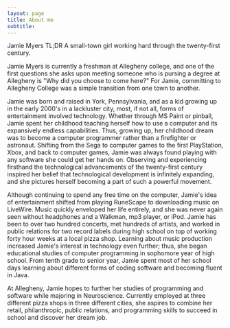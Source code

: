 ```yaml
---
layout: page
title: About me
subtitle:
---
```

Jamie Myers
TL;DR A small-town girl working hard through the twenty-first century.

Jamie Myers is currently a freshman at Allegheny college, and one of the first questions she asks upon meeting someone who is pursing a degree at Allegheny is "Why did you choose to come here?" For Jamie, committing to Allegheny College was a simple transition from one town to another.

Jamie was born and raised in York, Pennsylvania, and as a kid growing up in the early 2000's in a lackluster city, most, if not all, forms of entertainment involved technology. Whether through MS Paint or pinball, Jamie spent her childhood teaching herself how to use a computer and its expansively endless capabilities. Thus, growing up, her childhood dream was to become a computer programmer rather than a firefighter or astronaut. Shifting from the Sega to computer games to the first PlayStation, Xbox, and back to computer games, Jamie was always found playing with any software she could get her hands on. Observing and experiencing firsthand the technological advancements of the twenty-first century inspired her belief that technological development is infinitely expanding, and she pictures herself becoming a part of such a powerful movement.

Although continuing to spend any free time on the computer, Jamie's idea of entertainment shifted from playing RuneScape to downloading music on LiveWire. Music quickly enveloped her life entirely, and she was never again seen without headphones and a Walkman, mp3 player, or iPod. Jamie has been to over two hundred concerts, met hundreds of artists, and worked in public relations for two record labels during high school on top of working forty hour weeks at a local pizza shop. Learning about music production increased Jamie's interest in technology even further; thus, she began educational studies of computer programming in sophomore year of high school. From tenth grade to senior year, Jamie spent most of her school days learning about different forms of coding software and becoming fluent in Java.

At Allegheny, Jamie hopes to further her studies of programming and software while majoring in Neuroscience. Currently employed at three different pizza shops in three different cities, she aspires to combine her retail, philanthropic, public relations, and programming skills to succeed in school and discover her dream job.
